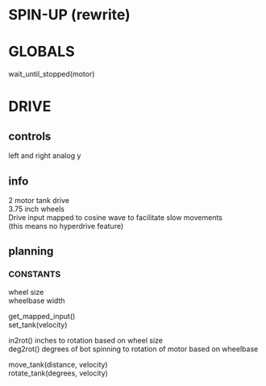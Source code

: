 # SPIN-UP (rewrite)

# GLOBALS
wait_until_stopped(motor)  

# DRIVE
## controls
left and right analog y  

## info
2 motor tank drive  
3.75 inch wheels  
Drive input mapped to cosine wave to facilitate slow movements  
(this means no hyperdrive feature)  


## planning
### CONSTANTS
wheel size  
wheelbase width  

get_mapped_input()  
set_tank(velocity)  

in2rot() inches to rotation based on wheel size  
deg2rot() degrees of bot spinning to rotation of motor based on wheelbase  


move_tank(distance, velocity)  
rotate_tank(degrees, velocity)  



